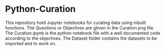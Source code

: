 # Python-Curation
This repository hold Jupyter notebooks for curating data using inbuilt functions.
The Questions or Objectives are gtiven in the Curation.png file.
The Curation.ipynb is the python notebook file with a well documented code according to the objectives.
The Dataset folder contains the datasets to be imported and to work on.

